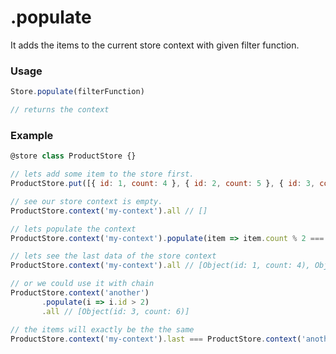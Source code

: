 .populate
=========

It adds the items to the current store context with given filter function.

### Usage
```javascript
Store.populate(filterFunction)

// returns the context
```

### Example
```javascript
@store class ProductStore {}

// lets add some item to the store first.
ProductStore.put([{ id: 1, count: 4 }, { id: 2, count: 5 }, { id: 3, count: 6 }]);

// see our store context is empty.
ProductStore.context('my-context').all // []

// lets populate the context
ProductStore.context('my-context').populate(item => item.count % 2 === 0);

// lets see the last data of the store context
ProductStore.context('my-context').all // [Object(id: 1, count: 4), Object(id: 3, count: 6)]

// or we could use it with chain
ProductStore.context('another')
       .populate(i => i.id > 2)
       .all // [Object(id: 3, count: 6)]

// the items will exactly be the the same
ProductStore.context('my-context').last === ProductStore.context('another').last // true
```
